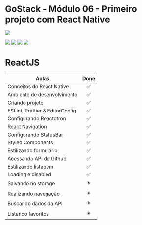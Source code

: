 # GoStack - Módulo 06 - Primeiro projeto com React Native

![](https://hotmart.s3.amazonaws.com/product_contents/5bfd4a97-5e39-4c99-a871-8d3e969769cc/Course_Image01_580x320.jpg)

![](https://img.shields.io/github/stars/newerton/gostack-modulo06.svg) ![](https://img.shields.io/github/forks/newerton/gostack-modulo06.svg) ![](https://img.shields.io/github/issues/newerton/gostack-modulo06.svg) ![](https://img.shields.io/github/license/newerton/gostack-modulo06.svg)

# ReactJS

| Aulas                           |            Done            |
| ------------------------------- | :------------------------: |
| Conceitos do React Native       |     :white_check_mark:     |
| Ambiente de desenvolvimento     |     :white_check_mark:     |
| Criando projeto                 |     :white_check_mark:     |
| ESLint, Prettier & EditorConfig |     :white_check_mark:     |
| Configurando Reactotron         |     :white_check_mark:     |
| React Navigation                |     :white_check_mark:     |
| Configurando StatusBar          |     :white_check_mark:     |
| Styled Components               |     :white_check_mark:     |
| Estilizando formulário          |     :white_check_mark:     |
| Acessando API do Github         |     :white_check_mark:     |
| Estilizando listagem            |     :white_check_mark:     |
| Loading e disabled              |     :white_check_mark:     |
| Salvando no storage             | :eight_pointed_black_star: |
| Realizando navegação            | :eight_pointed_black_star: |
| Buscando dados da API           | :eight_pointed_black_star: |
| Listando favoritos              | :eight_pointed_black_star: |

